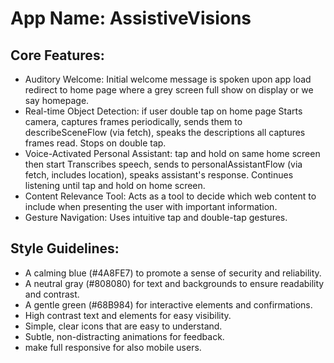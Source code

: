 # **App Name**: AssistiveVisions

## Core Features:

- Auditory Welcome: Initial welcome message is spoken upon app load redirect to home page where a grey screen full show on display or we say homepage.
- Real-time Object Detection: if user double tap on home page Starts camera, captures frames periodically, sends them to describeSceneFlow (via fetch), speaks the descriptions all captures frames read. Stops on double tap.
- Voice-Activated Personal Assistant: tap and hold on same home screen then start Transcribes speech, sends to personalAssistantFlow (via fetch, includes location), speaks assistant's response. Continues listening until tap and hold on home screen.
- Content Relevance Tool: Acts as a tool to decide which web content to include when presenting the user with important information.
- Gesture Navigation: Uses intuitive tap and double-tap gestures.

## Style Guidelines:

- A calming blue (#4A8FE7) to promote a sense of security and reliability.
- A neutral gray (#808080) for text and backgrounds to ensure readability and contrast.
- A gentle green (#68B984) for interactive elements and confirmations.
- High contrast text and elements for easy visibility.
- Simple, clear icons that are easy to understand.
- Subtle, non-distracting animations for feedback.
- make full responsive for also mobile users.